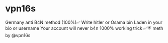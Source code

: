 # vpn16s
Germany anti B4N method (100%)✅  Write hitler or Osama bin Laden in your bio or username  Your account will never b4n  1000% working trick ✅☔  meth by @vpn16s
